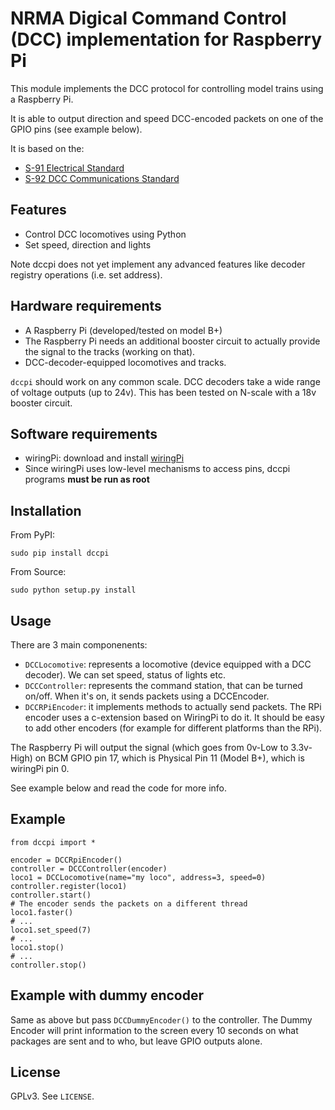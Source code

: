 NRMA Digical Command Control (DCC) implementation for Raspberry Pi
==================================================================

This module implements the DCC protocol for controlling model trains using a Raspberry Pi.

It is able to output direction and speed DCC-encoded packets on one of the GPIO pins (see example below).

It is based on the:
  * [S-91 Electrical Standard](http://www.nmra.org/sites/default/files/standards/sandrp/pdf/s-9.1_electrical_standards_2006.pdf)
  * [S-92 DCC Communications Standard](http://www.nmra.org/sites/default/files/s-92-2004-07.pdf)

Features
--------

  * Control DCC locomotives using Python
  * Set speed, direction and lights

Note dccpi does not yet implement any advanced features like decoder registry operations (i.e. set address).

Hardware requirements
---------------------

  * A Raspberry Pi (developed/tested on model B+)
  * The Raspberry Pi needs an additional booster circuit to actually provide the signal to the tracks (working on that).
  * DCC-decoder-equipped locomotives and tracks.

`dccpi` should work on any common scale. DCC decoders take a wide range of voltage outputs (up to 24v). This has been tested on N-scale
with a 18v booster circuit.

Software requirements
---------------------

  * wiringPi: download and install [wiringPi](http://wiringpi.com/download-and-install/)
  * Since wiringPi uses low-level mechanisms to access pins, dccpi programs **must be run as root**

Installation
------------

From PyPI:

`sudo pip install dccpi`

From Source:

`sudo python setup.py install`

Usage
-----

There are 3 main componenents:

  * `DCCLocomotive`: represents a locomotive (device equipped with a DCC decoder). We can set speed, status of lights etc.
  * `DCCController`: represents the command station, that can be turned on/off. When it's on, it sends packets using a DCCEncoder.
  * `DCCRPiEncoder`: it implements methods to actually send packets. The RPi encoder uses a c-extension based on WiringPi to do it. It should be easy to add other encoders (for example for different platforms than the RPi).

The Raspberry Pi will output the signal (which goes from 0v-Low to 3.3v-High) on BCM GPIO pin 17, which is Physical Pin 11 (Model B+), which is wiringPi pin 0.

See example below and read the code for more info.

Example
-------

    from dccpi import *

    encoder = DCCRpiEncoder()
    controller = DCCController(encoder)
    loco1 = DCCLocomotive(name="my loco", address=3, speed=0)
    controller.register(loco1)
    controller.start()
    # The encoder sends the packets on a different thread
    loco1.faster()
    # ...
    loco1.set_speed(7)
    # ...
    loco1.stop()
    # ...
    controller.stop()

Example with dummy encoder
--------------------------

Same as above but pass `DCCDummyEncoder()` to the controller. The Dummy Encoder will print information to the screen every 10 seconds on what packages are sent and to who, but leave GPIO outputs alone.

License
-------

GPLv3. See `LICENSE`.
